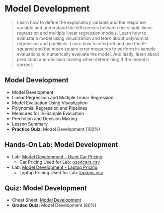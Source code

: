 # Model Development
> Learn how to define the explanatory variable and the response variable and understand the differences between the simple linear regression and multiple linear regression models. Learn how to evaluate a model using visualization and learn about polynomial regression and pipelines. Learn how to interpret and use the R-squared and the mean square error measures to perform in-sample evaluations to numerically evaluate the model. And lastly, learn about prediction and decision making when determining if the model is correct.
## Model Development
- Model Development
- Linear Regression and Multiple Linear Regression
- Model Evaluation Using Visualization
- Polynomial Regression and Pipelines
- Measures for In-Sample Evaluation
- Prediction and Decision Making
- Lesson Summary
- **Practice Quiz:** Model Development (100%)
## Hands-On Lab: Model Development
- Lab: [Model Development - Used Car Pricing](https://github.com/KailaniBailey/IBM-Data-Science-Professional-Certificate/blob/main/07.%20Data%20Analysis%20with%20Python/Week%204%3A%20Model%20Development/DA0101EN-4-Review-Model-Development.ipynb)
    - Car Pricing Used for Lab: [usedcars.csv](https://github.com/KailaniBailey/IBM-Data-Science-Professional-Certificate/blob/main/07.%20Data%20Analysis%20with%20Python/Week%204%3A%20Model%20Development/usedcars.csv)
- Lab: [Model Development - Laptop Pricing](https://github.com/KailaniBailey/IBM-Data-Science-Professional-Certificate/blob/main/07.%20Data%20Analysis%20with%20Python/Week%204%3A%20Model%20Development/practice_model_development_laptops.ipynb)
    - Laptop Pricing Used for Lab: [laptops.csv](https://github.com/KailaniBailey/IBM-Data-Science-Professional-Certificate/blob/main/07.%20Data%20Analysis%20with%20Python/Week%204%3A%20Model%20Development/laptops%20(1).csv)
## Quiz: Model Development
- Cheat Sheet: [Model Development](https://github.com/KailaniBailey/IBM-Data-Science-Professional-Certificate/blob/main/07.%20Data%20Analysis%20with%20Python/Week%204%3A%20Model%20Development/Cheat-Sheet-Model-Development.pdf)
- **Graded Quiz:** Model Development (80%)

